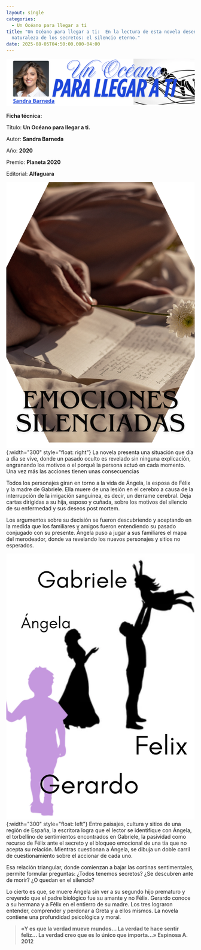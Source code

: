 ```yaml
---
layout: single
categories:
  - Un Océano para llegar a ti
title: "Un Océano para llegar a ti:  En la lectura de esta novela desentraña la
  naturaleza de los secretos: el silencio eterno."
date: 2025-08-05T04:50:00.000-04:00
---
```

![](/assets/img/banner-un-oceano-para-llegar-a-ti.png)

**Ficha técnica:**

Título: **Un Océano para llegar a ti.**

Autor: **Sandra Barneda**

Año: **2020**

Premio: **Planeta 2020**

Editorial: **Alfaguara**

![](/assets/img/emociones-silenciadas.png){:width="300" style="float: right"}  La novela presenta una situación que día a día se vive, donde un pasado oculto es revelado sin ninguna explicación, engranando los motivos o el porqué la persona actuó en cada momento. Una vez más las acciones tienen unas consecuencias 

Todos los personajes giran en torno a la vida de Ángela, la esposa de Félix y la madre de Gabriele.  Ella muere de una lesión en el cerebro a causa de la interrupción de la irrigación sanguínea, es decir, un derrame cerebral. Deja  cartas dirigidas a su hija, esposo y cuñada, sobre los motivos del silencio de su enfermedad y sus deseos post mortem.

Los argumentos sobre su decisión se fueron descubriendo y aceptando en la medida que los familiares y amigos fueron entendiendo su pasado conjugado con su presente. Ángela puso a jugar a sus familiares el mapa del merodeador, donde va revelando los nuevos personajes y sitios no esperados.

![](/assets/img/la-familia.png){:width="300" style="float: left"}
Entre paisajes, cultura y sitios de una región de España, la escritora logra que el lector  se identifique con Ángela, el torbellino de sentimientos encontrados en Gabriele, la pasividad como recurso de Félix ante el secreto y el bloqueo emocional de una tía que no acepta su relación. Mientras cuestionan a Ángela, se dibuja un doble carril de cuestionamiento sobre el accionar de cada uno.  

Esa relación triangular, donde comienzan a bajar las cortinas sentimentales, permite formular preguntas: ¿Todos tenemos secretos? ¿Se descubren ante de morir? ¿O quedan en el silencio?

Lo cierto es que, se muere Ángela sin ver a su segundo hijo prematuro y creyendo que el padre biológico fue su amante y no Félix. Gerardo conoce a su hermana y a Félix en el entierro de su madre. Los tres lograron entender, comprender y perdonar a Greta y a ellos mismos. La novela contiene una profundidad psicológica y moral.

> **«Y es que la verdad mueve mundos... La verdad te hace sentir feliz... La verdad creo que es lo único que importa...» Espinosa A. 2012**
